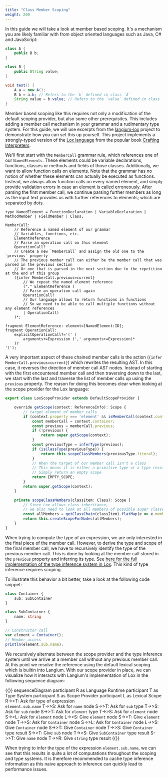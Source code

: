 ```yaml
---
title: "Class Member Scoping"
weight: 200
---
```


In this guide we will take a look at member based scoping. It's a mechanism you are likely familiar with from object oriented languages such as Java, C# and JavaScript:

```java
class A {
    public B b;
}

class B {
    public String value;
}

void test() {
    A a = new A();
    B b = a.b; // Refers to the `b` defined in class `A`
    String value = b.value; // Refers to the `value` defined in class `B`
}
```

Member based scoping like this requires not only a modification of the default scoping provider, but also some other prerequisites.
This includes adding a member call mechanism in your grammar and a rudimentary type system.
For this guide, we will use excerpts from the [langium-lox](https://github.com/langium/langium-lox) project to demonstrate how you can set this up yourself.
This project implements a strongly-typed version of the [Lox language](https://craftinginterpreters.com/the-lox-language.html) from the popular book [Crafting Interpreters](https://craftinginterpreters.com/).

We'll first start with the `MemberCall` grammar rule, which references one of our `NamedElements`. These elements could be variable declarations, functions, classes or methods and fields of those classes. Additionally, we want to allow function calls on elements. Note that the grammar has no notion of whether these elements can actually be executed as functions. Instead, we always allow function calls on every named element, and simply provide validation errors in case an element is called erroneously. After parsing the first member call, we continue parsing further members as long as the input text provides us with further references to elements; which are separated by dots.

```
type NamedElement = FunctionDeclaration | VariableDeclaration | MethodMember | FieldMember | Class;

MemberCall:
    // Reference a named element of our grammar
    // Variables, functions, etc.
    ElementReference
    // Parse an operation call on this element
    OperationCall?
    // Create a new `MemberCall` and assign the old one to the `previous` property
    // The previous member call can either be the member call that was parsed in the previous section
    // Or one that is parsed in the next section due to the repetition at the end of this group
    ({infer MemberCall.previous=current} 
        // We repeat the named element reference
        ("." ElementReference (
        // Parse an operation call again
		OperationCall?
        // Our language allows to return functions in functions
        // So we need to be able to call multiple functions without any element references
        | OperationCall)
    )*;

fragment ElementReference: element=[NamedElement:ID];
fragment OperationCall: 
    explicitOperationCall?='(' (
		arguments+=Expression (',' arguments+=Expression)*
	)?
')');
```

A very important aspect of these chained member calls is the action (`{infer MemberCall.previous=current}`) which rewrites the resulting AST. In this case, it reverses the direction of member call AST nodes. Instead of starting with the first encountered member call and then traversing down to the last, we start with the last and traverse the list of member calls up using the `previous` property. The reason for doing this becomes clear when looking at the scope provider for the Lox language:

```ts
export class LoxScopeProvider extends DefaultScopeProvider {

    override getScope(context: ReferenceInfo): Scope {
        // target element of member calls
        if (context.property === 'element' && isMemberCall(context.container)) {
            const memberCall = context.container;
            const previous = memberCall.previous;
            if (!previous) {
                return super.getScope(context);
            }
            const previousType = inferType(previous);
            if (isClassType(previousType)) {
                return this.scopeClassMembers(previousType.literal);
            }
            // When the target of our member call isn't a class
            // This means it is either a primitive type or a type resolution error
            // Simply return an empty scope
            return EMPTY_SCOPE;
        }
        return super.getScope(context);
    }

    private scopeClassMembers(classItem: Class): Scope {
        // Since Lox allows class-inheritance,
        // we also need to look at all members of possible super classes for scoping
        const allMembers = getClassChain(classItem).flatMap(e => e.members);
        return this.createScopeForNodes(allMembers);
    }
}
```

When trying to compute the type of an expression, we are only interested in the final piece of the member call. However, to derive the type and scope of the final member call, we have to recursively identify the type of the previous member call. This is done by looking at the member call stored in the `previous` property and inferring its type. See [here for the full implementation of the type inference system in Lox](https://github.com/langium/langium-lox/blob/main/src/language-server/type-system/infer.ts). This kind of type inference requires scoping.

To illustrate this behavior a bit better, take a look at the following code snippet:

```ts
class Container {
    sub: SubContainer
}

class SubContainer {
    name: string
}

// Constructor call
var element = Container();
// Member access
println(element.sub.name);
```

We recursively alternate between the scope provider and the type inference system until we arrive at a member call without any previous member call. At this point we resolve the reference using the default lexical scoping which is builtin into Langium. With our scope provider in place, we can visualize how it interacts with Langium's implementation of Lox in the following sequence diagram:

{{<mermaid>}}
sequenceDiagram
    participant R as Language Runtime
    participant T as Type System
    participant S as Scope Provider
    participant L as Lexical Scope
    R->>T: Ask for type of expression<br>`element.sub.name`
    T->>S: Ask for `name` node
    S->>T: Ask for `sub` type
    T->>S: Ask for `sub` node
    S->>T: Ask for `element` type
    T->>S: Ask for `element` node
    S->>L: Ask for `element` node
    L->>S: Give `element` node
    S->>T: Give `element` node
    T->>S: Ask for `Container` node
    S->>L: Ask for `Container` node
    L->>S: Give `Container` node
    S->>T: Give `Container` node
    T->>S: Give `Container` type result
    S->>T: Give `sub` node
    T->>S: Give `SubContainer` type result
    S->>T: Give `name` node
    T->>R: Give `string` type result
{{</mermaid>}}

When trying to infer the type of the expression `element.sub.name`,
we can see that this results in quite a lot of computations throughout the scoping and type systems. It is therefore recommended to cache type inference information as this naive approach to inference can quickly lead to performance issues.
